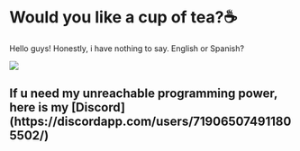 <h1>Would you like a cup of tea?☕</h1>
Hello guys! Honestly, i have nothing to say. 
English or Spanish?

![](https://github-readme-stats.vercel.app/api?username=amistix&show_icons=true&theme=tokyonight&hide=["issues"])

<h2>If u need my unreachable programming power, here is my [Discord](https://discordapp.com/users/719065074911805502/) </h2>
